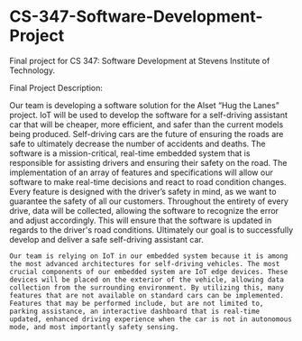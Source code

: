 # CS-347-Software-Development-Project

Final project for CS 347: Software Development at Stevens Institute of Technology.


Final Project Description:

Our team is developing a software solution for the Alset “Hug the Lanes” project. IoT will be used to develop the software for a self-driving assistant car that will be cheaper, more efficient, and safer than the current models being produced. Self-driving cars are the future of ensuring the roads are safe to ultimately decrease the number of accidents and deaths. The software is a mission-critical, real-time embedded system that is responsible for assisting drivers and ensuring their safety on the road. The implementation of an array of features and specifications will allow our software to make real-time decisions and react to road condition changes. Every feature is designed with the driver’s safety in mind, as we want to guarantee the safety of all our customers. Throughout the entirety of every drive, data will be collected, allowing the software to recognize the error and adjust accordingly. This will ensure that the software is updated in regards to the driver's road conditions. Ultimately our goal is to successfully develop and deliver a safe self-driving assistant car. 

	Our team is relying on IoT in our embedded system because it is among the most advanced architectures for self-driving vehicles. The most crucial components of our embedded system are IoT edge devices. These devices will be placed on the exterior of the vehicle, allowing data collection from the surrounding environment. By utilizing this, many features that are not available on standard cars can be implemented. Features that may be performed include, but are not limited to, parking assistance, an interactive dashboard that is real-time updated, enhanced driving experience when the car is not in autonomous mode, and most importantly safety sensing.

